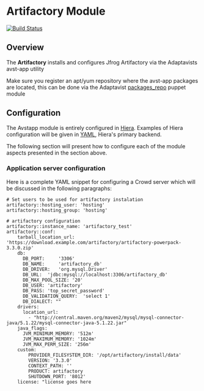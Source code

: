 # Artifactory Module
[![Build Status](https://travis-ci.org/Adaptavist/puppet-artifactory.svg?branch=master)](https://travis-ci.org/Adaptavist/puppet-artifactory)

## Overview

The **Artifactory** installs and configures Jfrog Artifactory via the Adaptavists avst-app utility

Make sure you register an apt/yum repository where the avst-app packages are located, this can be done via the Adaptavist [packages_repo](https://github.com/Adaptavist/puppet-packages_repos) puppet module

## Configuration

The Avstapp module is entirely configured in [Hiera](#hiera). Examples of Hiera configuration will be given in [YAML](#yaml), Hiera's primary backend.

The following section will present how to configure each of the module aspects
presented in the section above.

### Application server configuration

Here is a complete YAML snippet for configuring a Crowd server which will be discussed in the following paragraphs:

    # Set users to be used for artifactory instalation
    artifactory::hosting_user: 'hosting'
    artifactory::hosting_group: 'hosting'
    
    # artifactory configuration 
    artifactory::instance_name: 'artifactory_test'
    artifactory::conf:
        tarball_location_url: 'https://download.example.com/artifactory/artifactory-powerpack-3.3.0.zip'
        db:
          DB_PORT:     '3306'
          DB_NAME:     'artifactory_db'
          DB_DRIVER:   'org.mysql.Driver'
          DB_URL:  'jdbc:mysql://localhost:3306/artifactory_db'
          DB_MAX_POOL_SIZE: '20'
          DB_USER: 'artifactory'
          DB_PASS: 'top_secret_password'
          DB_VALIDATION_QUERY:  'select 1'
          DB_DIALECT: ""    
        drivers:
          location_url:
            - "http://central.maven.org/maven2/mysql/mysql-connector-java/5.1.22/mysql-connector-java-5.1.22.jar"
        java_flags:
          JVM_MINIMUM_MEMORY: '512m'
          JVM_MAXIMUM_MEMORY: '1024m' 
          JVM_MAX_PERM_SIZE: '256m' 
        custom:
            PROVIDER_FILESYSTEM_DIR: '/opt/artifactory/install/data'
            VERSION: '3.3.0'
            CONTEXT_PATH: ''
            PRODUCT: artifactory
            SHUTDOWN_PORT: '8012'
        license: "license goes here
        
        